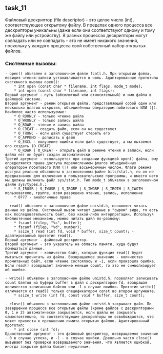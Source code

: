 ## task_11
Файловый дескриптор (file descriptor) - это целое число (int), соответствующее открытому файлу. В пределах одного процесса все дескрипторы уникальны (даже если они соответствуют одному и тому же файлу или устройству). В разных процессах дескрипторы могут совпадать или не совпадать - это не имеет никакого значения, поскольку у каждого процесса свой собственный набор открытых файлов.

### Системные вызовы:

    - open() объявлен в заголовочном файле fcntl.h. При открытии файла, позиция чтения-записи устанавливается в ноль. Адаптированные прототипы системного вызова open():
        * int open (const char * filename, int flags, mode_t mode);
        * int open (const char * filename, int flags);
    Первый аргумент - путь (абсолютный или относительный) и имя файла в файловой системе.
    Второй аргумент - режим открытия файла, представляющий собой один или несколько флагов открытия, объединённых оператором побитового ИЛИ (|). Наиболее часто используемые:
        * O_RDONLY - только чтение файла
        * O_WRONLY - только запись файла
        * O_RDWR - чтение и запись файла
        * O_CREAT - создать файл, если он не существует
        * O_TRUNC - если файл существует стереть его
        * O_APPEND - дописать в файл
        * O_EXCL - получение ошибки если файл существует, а мы пытаемся его создать (O_CREAT)
        * O_RDWR | O_CREAT - открыть файл в режиме чтения и записи, если файла нет он будет создан автоматически
    Третий аргумент - используется при создании функцией open() файла, ему определяются права доступа перечислением флагов объединённых оператором побитового ИЛИ (|) или восьмеричным числом. Флаги режима доступа реально объявлены в заголовочном файле bits/stat.h, но он не предназначен для включения в пользовательские программы, и вместо него мы должны включать файл sys/stat.h. Тип mode_t объявлен в заголовочном файле sys/types.h.:
        * S_IRUSR | S_IWUSR | S_IRGRP | S_IWGRP | S_IROTH | S_IWOTH - пользователю, группе, всем разрешено чтение, запись, исполнение
        * 0777 - аналогичные права

    - read() объявлен в заголовочном файле unistd.h, позволяет читать данные из файла. Системный вызов читает данные в "сыром" виде, то есть как последовательность байт, без какой-либо интерпретации. Используя библиотечные механизмы, можно читать файл по-разному:
        * fscanf (filep, "%s", buffer);
        * fscanf (filep, "%d", number);
        * ssize_t read (int fd, void * buffer, size_t count); - адаптированный прототип read().
    Первый аргумент - файловый дескриптор.
    Второй аргумент - это указатель на область памяти, куда будут помещаться данные.
    Третий аргумент - количество байт, которые функция read() будет пытаться прочитать из файла. Возвращаемое значение - количество прочитанных байт, если чтение состоялось и -1, если произошла ошибка. Если read() возвращает значение меньше count, то это не символизирует об ошибке.

    - write() объявлен в заголовочном файле unistd.h, позволяет записывать count байтов из буфера buffer в файл с дескриптором fd, возвращая количество записанных байтов или -1 в случае ошибки. Прототип write() отличается от read() только спецификатором const во втором аргументе.
        * ssize_t write (int fd, const void * buffer, size_t count);
    
    - close() объявлен в заголовочном файле unistd.h закрывает файл. По завершении процесса все открытые файлы (кроме файлов с дескрипторами 0, 1 и 2) автоматически закрываются, если файлы не закрывать самостоятельно, то соответствующие дескрипторы не освобождаются, что может привести к превышению лимита открытых файлов. Адаптированный прототип:
        * int close (int fd);
    Единственный аргумент - это файловый дескриптор, возвращаемое значение - 0 в случае успеха, и -1 - в случае ошибки. Довольно часто close() вызывают без проверки возвращаемого значения, что является ошибкой, иногда закрытие файла бывает неудачным.
